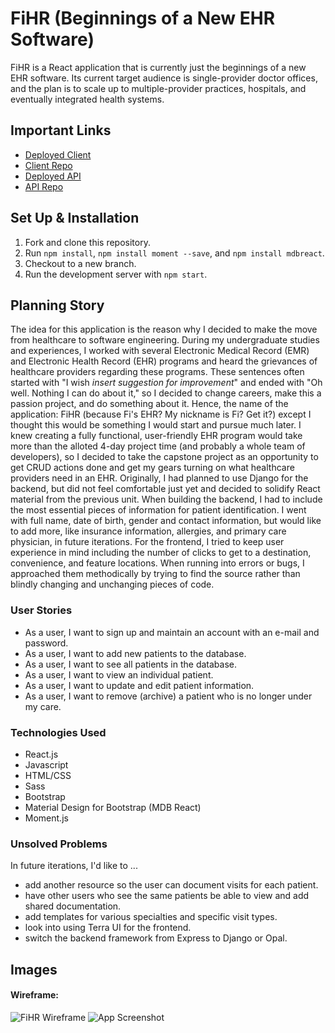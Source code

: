 # FiHR (Beginnings of a New EHR Software)

FiHR is a React application that is currently just the beginnings of a new EHR software. Its current target audience is single-provider doctor offices, and the plan is to scale up to multiple-provider practices, hospitals, and eventually integrated health systems.

## Important Links

- [Deployed Client](https://fionabeatricewong.github.io/fihr-client)
- [Client Repo](https://github.com/fionabeatricewong/fihr-client)
- [Deployed API](https://immense-ocean-38958.herokuapp.com/)
- [API Repo](https://github.com/fionabeatricewong/fihr-api)

## Set Up & Installation
1. Fork and clone this repository.
2. Run ```npm install```, ```npm install moment --save```, and ```npm install mdbreact```.
3. Checkout to a new branch.
4. Run the development server with ```npm start```.

## Planning Story

The idea for this application is the reason why I decided to make the move from healthcare to software engineering. During my undergraduate studies and experiences, I worked with several Electronic Medical Record (EMR) and Electronic Health Record (EHR) programs and heard the grievances of healthcare providers regarding these programs. These sentences often started with "I wish *insert suggestion for improvement*" and ended with "Oh well. Nothing I can do about it," so I decided to change careers, make this a passion project, and do something about it. Hence, the name of the application: FiHR (because Fi's EHR? My nickname is Fi? Get it?) except I thought this would be something I would start and pursue much later.
I knew creating a fully functional, user-friendly EHR program would take more than the alloted 4-day project time (and probably a whole team of developers), so I decided to take the capstone project as an opportunity to get CRUD actions done and get my gears turning on what healthcare providers need in an EHR. Originally, I had planned to use Django for the backend, but did not feel comfortable just yet and decided to solidify React material from the previous unit.
When building the backend, I had to include the most essential pieces of information for patient identification. I went with full name, date of birth, gender and contact information, but would like to add more, like insurance information, allergies, and primary care physician, in future iterations. For the frontend, I tried to keep user experience in mind including the number of clicks to get to a destination, convenience, and feature locations. When running into errors or bugs, I approached them methodically by trying to find the source rather than blindly changing and unchanging pieces of code.


### User Stories

- As a user, I want to sign up and maintain an account with an e-mail and password.
- As a user, I want to add new patients to the database.
- As a user, I want to see all patients in the database.
- As a user, I want to view an individual patient.
- As a user, I want to update and edit patient information.
- As a user, I want to remove (archive) a patient who is no longer under my care.

### Technologies Used

- React.js
- Javascript
- HTML/CSS
- Sass
- Bootstrap
- Material Design for Bootstrap (MDB React)
- Moment.js

### Unsolved Problems

In future iterations, I'd like to ...

- add another resource so the user can document visits for each patient.
- have other users who see the same patients be able to view and add shared documentation.
- add templates for various specialties and specific visit types.
- look into using Terra UI for the frontend.
- switch the backend framework from Express to Django or Opal.

## Images

#### Wireframe:
![FiHR Wireframe](https://i.imgur.com/ZiF6SHj.png)
![App Screenshot](https://i.imgur.com/MTlrzfv.png)
